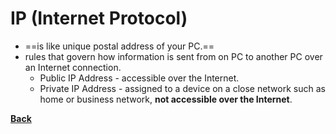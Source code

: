 # IP (Internet Protocol)
- ==is like unique postal address of your PC.==
- rules that govern how information is sent from on PC to another PC over an Internet connection.
	- Public IP Address - accessible over the Internet.
	- Private IP Address - assigned to a device on a close network such as home or business network, **not accessible over the Internet**.


**[Back](WEBDEVintro.md)** 